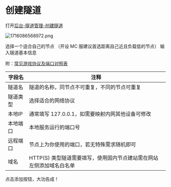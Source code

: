 # 创建隧道

打开[后台-隧道管理-创建隧道](https://dashboard.locyanfrp.cn/proxies/add)

![1716086568972.png](https://alist.locyan.cn/p/pics/docs/2024/05/19/1716086568972.png)

选择一个适合自己的节点 （开设 MC 服建议首选距离自己近且负载低的节点）
输入隧道基本信息

附：[常见游戏协议及端口对照表](../game/port.md)

| 字段名 | 注释 |
| - | - |
| 隧道名 | 隧道的名称，同节点不可重复，不同的节点可重复 |
| 隧道类型 | 选择适合的网络协议 |
| 本地IP | 通常填写 127.0.0.1，如需要映射内网其他设备可修改 |
| 本地端口 | 本地服务运行的端口号 |
| 远程端口 | 节点上为你使用的端口，若无特殊需求随机即可 |
| 域名 | HTTP(S) 类型隧道需要填写，使用国内节点建站需在网站左侧添加域名白名单 |

点击添加按钮，大功告成！
